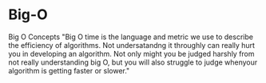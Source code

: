 # Big-O
Big O Concepts 
"Big O time is the language and metric we use to describe the efficiency of algorithms. Not undersatandng it throughly can really hurt you in developing an algorithm. Not only might you be judged harshly from not really understanding big O, but you will also struggle to judge whenyour algorithm is getting faster or slower."

